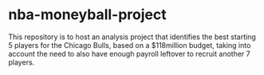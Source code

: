 # nba-moneyball-project
This repository is to host an analysis project that identifies the best starting 5 players for the Chicago Bulls, based on a $118million budget, taking into account the need to also have enough payroll leftover to recruit another 7 players.
